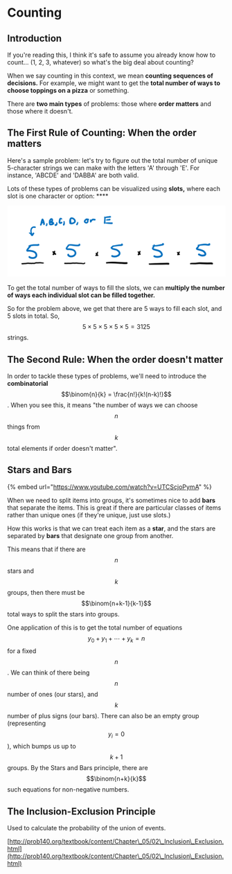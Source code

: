 # Counting

## Introduction

If you're reading this, I think it's safe to assume you already know how to count... (1, 2, 3, whatever) so what's the big deal about counting?

When we say counting in this context, we mean **counting sequences of decisions.** For example, we might want to get the **total number of ways to choose toppings on a pizza** or something.&#x20;

There are **two main types** of problems: those where **order matters** and those where it doesn't.&#x20;

## The First Rule of Counting: When the order matters

Here's a sample problem: let's try to figure out the total number of unique 5-character strings we can make with the letters 'A' through 'E'. For instance, 'ABCDE' and 'DABBA' are both valid.

Lots of these types of problems can be visualized using **slots,** where each slot is one character or option: ****&#x20;

****![](<../.gitbook/assets/image (19) (1).png>)****

To get the total number of ways to fill the slots, we can **multiply the number of ways each individual slot can be filled together.**

So for the problem above, we get that there are 5 ways to fill each slot, and 5 slots in total. So, $$5 \times 5 \times 5 \times 5 \times 5 = 3125$$strings.

## **The Second Rule: When the order doesn't matter**

In order to tackle these types of problems, we'll need to introduce the **combinatorial** $$\binom{n}{k} = \frac{n!}{k!(n-k)!}$$. When you see this, it means "the number of ways we can choose $$n$$things from $$k$$total elements if order doesn't matter".&#x20;



## Stars and Bars

{% embed url="https://www.youtube.com/watch?v=UTCScjoPymA" %}

When we need to split items into groups, it's sometimes nice to add **bars** that separate the items. This is great if there are particular classes of items rather than unique ones (if they're unique, just use slots.)

How this works is that we can treat each item as a **star**, and the stars are separated by **bars** that designate one group from another.

This means that if there are $$n$$stars and $$k$$groups, then there must be $$\binom{n+k-1}{k-1}$$total ways to split the stars into groups.

One application of this is to get the total number of equations $$y_0 + y_1 + \cdots + y_k = n$$for a fixed $$n$$. We can think of there being $$n$$number of ones (our stars), and $$k$$number of plus signs (our bars). There can also be an empty group (representing $$y_i = 0$$), which bumps us up to $$k+1$$groups. By the Stars and Bars principle, there are $$\binom{n+k}{k}$$such equations for non-negative numbers.

## The Inclusion-Exclusion Principle

Used to calculate the probability of the union of events.

[http://prob140.org/textbook/content/Chapter\_05/02\_Inclusion\_Exclusion.html](http://prob140.org/textbook/content/Chapter\_05/02\_Inclusion\_Exclusion.html)
